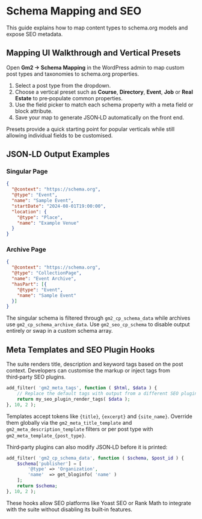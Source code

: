 # Schema Mapping and SEO

This guide explains how to map content types to schema.org models and expose SEO metadata.

## Mapping UI Walkthrough and Vertical Presets

Open **Gm2 → Schema Mapping** in the WordPress admin to map custom post types and taxonomies to schema.org properties.

1. Select a post type from the dropdown.
2. Choose a vertical preset such as **Course**, **Directory**, **Event**, **Job** or **Real Estate** to pre‑populate common properties.
3. Use the field picker to match each schema property with a meta field or block attribute.
4. Save your map to generate JSON‑LD automatically on the front end.

Presets provide a quick starting point for popular verticals while still allowing individual fields to be customised.

## JSON‑LD Output Examples

### Singular Page

```json
{
  "@context": "https://schema.org",
  "@type": "Event",
  "name": "Sample Event",
  "startDate": "2024-08-01T19:00:00",
  "location": {
    "@type": "Place",
    "name": "Example Venue"
  }
}
```

### Archive Page

```json
{
  "@context": "https://schema.org",
  "@type": "CollectionPage",
  "name": "Event Archive",
  "hasPart": [{
    "@type": "Event",
    "name": "Sample Event"
  }]
}
```

The singular schema is filtered through `gm2_cp_schema_data` while archives use `gm2_cp_schema_archive_data`. Use `gm2_seo_cp_schema` to disable output entirely or swap in a custom schema array.

## Meta Templates and SEO Plugin Hooks

The suite renders title, description and keyword tags based on the post context. Developers can customise the markup or inject tags from third‑party SEO plugins.

```php
add_filter( 'gm2_meta_tags', function ( $html, $data ) {
    // Replace the default tags with output from a different SEO plugin.
    return my_seo_plugin_render_tags( $data );
}, 10, 2 );
```

Templates accept tokens like `{title}`, `{excerpt}` and `{site_name}`. Override them globally via the `gm2_meta_title_template` and `gm2_meta_description_template` filters or per post type with `gm2_meta_template_{post_type}`.

Third‑party plugins can also modify JSON‑LD before it is printed:

```php
add_filter( 'gm2_cp_schema_data', function ( $schema, $post_id ) {
    $schema['publisher'] = [
        '@type' => 'Organization',
        'name'  => get_bloginfo( 'name' )
    ];
    return $schema;
}, 10, 2 );
```

These hooks allow SEO platforms like Yoast SEO or Rank Math to integrate with the suite without disabling its built‑in features.

